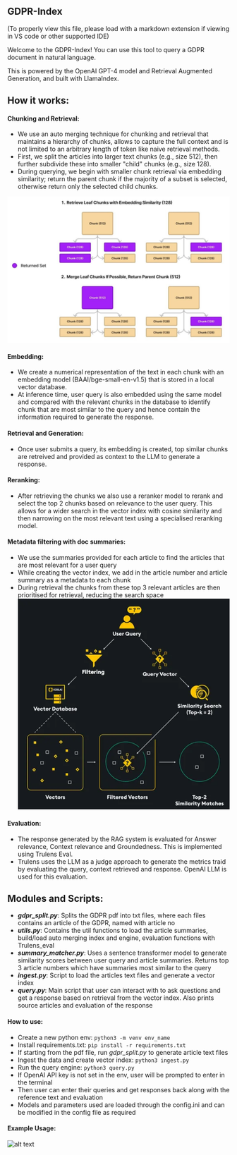 ## GDPR-Index

(To properly view this file, please load with a markdown extension if viewing in VS code or other supported IDE)

Welcome to the GDPR-Index! You can use this tool to query a GDPR document in natural language.

This is powered by the OpenAI GPT-4 model and Retrieval Augmented Generation, and built with LlamaIndex.

## How it works:

#### Chunking and Retrieval:

- We use an auto merging technique for chunking and retrieval that maintains a hierarchy of chunks, allows to capture the full context and is not limited to an arbitrary length of token like naive retrieval methods.
- First, we split the articles into larger text chunks (e.g., size 512), then further subdivide these into smaller "child" chunks (e.g., size 128).
- During querying, we begin with smaller chunk retrieval via embedding similarity; return the parent chunk if the majority of a subset is selected, otherwise return only the selected child chunks.
 
![alt text](image-2.png)

#### Embedding:

- We create a numerical representation of the text in each chunk with an embedding model (BAAI/bge-small-en-v1.5) that is stored in a local vector database.
- At inference time, user query is also embedded using the same model and compared with the relevant chunks in the database to identify chunk that are most similar to the query and hence contain the information required to generate the response.

#### Retrieval and Generation:

- Once user submits a query, its embedding is created, top similar chunks are retreived and provided as context to the LLM to generate a response.

#### Reranking:

- After retrieving the chunks we also use a reranker model to rerank and select the top 2 chunks based on relevance to the user query. This allows for a wider search in the vector index with cosine similarity and then narrowing on the most relevant text using a specialised reranking model.

#### Metadata filtering with doc summaries:

- We use the summaries provided for each article to find the articles that are most relevant for a user query
- While creating the vector index, we add in the article number and article summary as a metadata to each chunk
- During retrieval the chunks from these top 3 relevant articles are then prioritised for retrieval, reducing the search space
![alt text](image-3.png)

#### Evaluation:

- The response generated by the RAG system is evaluated for Answer relevance, Context relevance and Groundedness. This is implemented using Trulens Eval.
- Trulens uses the LLM as a judge approach to generate the metrics traid by evaluating the query, context retrieved and response. OpenAI LLM is used for this evaluation.

## Modules and Scripts:

 - ***gdpr_split.py***: Splits the GDPR pdf into txt files, where each files contains an article of the GDPR, named with article no
 - ***utils.py***: Contains the util functions to load the article summaries, build/load auto merging index and engine, evaluation functions with Trulens_eval
 - ***summary_matcher.py***: Uses a sentence transformer model to generate similarity scores between user query and article summaries. Returns top 3 article numbers which have summaries most similar to the query
 - ***ingest.py***: Script to load the articles text files and generate a vector index
 - ***query.py***: Main script that user can interact with to ask questions and get a response based on retrieval from the vector index. Also prints source articles and evaluation of the response

#### How to use:

- Create a new python env:  ```python3 -m venv env_name```
- Install requirements.txt: ```pip install -r requirements.txt```
- If starting from the pdf file, run *gdpr_split.py* to generate article text files
- Ingest the data and create vector index: ```python3 ingest.py```
- Run the query engine: ```python3 query.py```
- If OpenAI API key is not set in the env, user will be prompted to enter in the terminal
- Then user can enter their queries and get responses back along with the reference text and evaluation
- Models and parameters used are loaded through the config.ini and can be modified in the config file as required

#### Example Usage:

![alt text](image-4.png)
